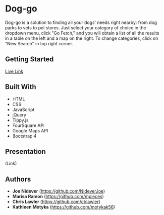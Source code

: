 # Dog-go
Dog-go is a solution to finding all your dogs' needs right nearby: from dog parks to vets to pet stores. Just select your category of choice in the dropdown menu, click "Go Fetch," and you will obtain a list of all the results in a table on the left and a map on the right. To change categories, click on "New Search" in top right corner. 


## Getting Started
[Live Link](https://nideverjoe.github.io/Dog-Go/)

## Built With
* HTML
* CSS
* JavaScript
* jQuery
* Tippy.js
* FourSquare API
* Google Maps API
* Bootstrap 4

## Presentation
(Link)

## Authors
* **Joe Nidever**  (https://github.com/NideverJoe)
* **Marisa Ramon** (https://github.com/mpieces)
* **Chris Lawler** (https://github.com/cblawler)
* **Kathleen Motyka** (https://github.com/motykak56)


